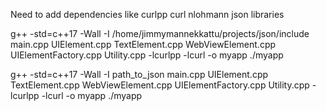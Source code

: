 Need to add dependencies like curlpp curl  nlohmann json libraries

g++ -std=c++17 -Wall -I /home/jimmymannekkattu/projects/json/include main.cpp UIElement.cpp TextElement.cpp WebViewElement.cpp UIElementFactory.cpp Utility.cpp -lcurlpp -lcurl -o myapp
./myapp


g++ -std=c++17 -Wall -I path_to_json main.cpp UIElement.cpp TextElement.cpp WebViewElement.cpp UIElementFactory.cpp Utility.cpp -lcurlpp -lcurl -o myapp
./myapp
